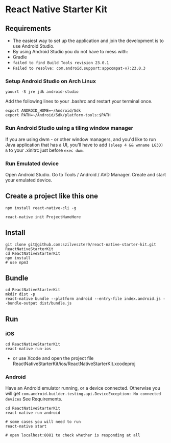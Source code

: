 # React Native Starter Kit

## Requirements
* The easiest way to set up the application and join the development is to use Android Studio.
* By using Android Studio you do not have to mess with:
 * Gradle
 * `failed to find Build Tools revision 23.0.1`
 * `Failed to resolve: com.android.support:appcompat-v7:23.0.3`

### Setup Android Studio on Arch Linux
```
yaourt -S jre jdk android-studio
```

Add the following lines to your .bashrc and restart your terminal once.
```
export ANDROID_HOME=~/Android/Sdk
export PATH=~/Android/Sdk/platform-tools:$PATH
```

### Run Android Studio using a tiling window manager
If you are using dwm - or other window managers, and you'd like to run Java application that has a UI,
you'll have to add `(sleep 4 && wmname LG3D) &` to your .xinitrc just before `exec dwm`.

### Run Emulated device
Open Android Studio. Go to Tools / Android / AVD Manager. Create and start your emulated device.



## Create a project like this one
```
npm install react-native-cli -g
```
```
react-native init ProjectNameHere
```



## Install
```
git clone git@github.com:szilveszter9/react-native-starter-kit.git ReactNativeStarterKit
cd ReactNativeStarterKit
npm install
# use npm3
```



## Bundle
```
cd ReactNativeStarterKit
mkdir dist -p
react-native bundle --platform android --entry-file index.android.js --bundle-output dist/bundle.js
```



## Run

### iOS
```
cd ReactNativeStarterKit
react-native run-ios
```
* or use Xcode and open the project file ReactNativeStarterKit/ios/ReactNativeStarterKit.xcodeproj

### Android
Have an Android emulator running, or a device connected.
Otherwise you will get `com.android.builder.testing.api.DeviceException: No connected devices`
See Requirements.
```
cd ReactNativeStarterKit
react-native run-android

# some cases you will need to run
react-native start

# open localhost:8081 to check whether is responding at all
```
